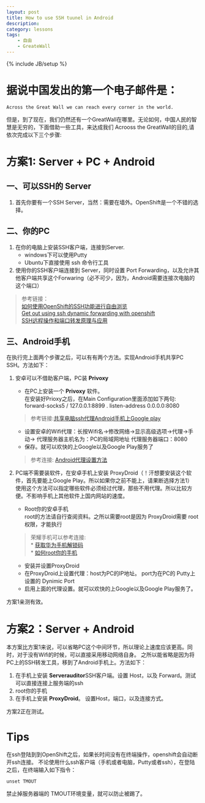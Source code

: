 ```yaml
---
layout: post
title: How to use SSH tuunel in Android
description: 
category: lessons
tags: 
    - 自由
    - GreateWall
---
```

{% include JB/setup %}

# 据说中国发出的第一个电子邮件是：
    Across the Great Wall we can reach every corner in the world.

但是，到了现在，我们仍然还有一个GreatWall在哪里。无论如何，中国人民的智慧是无穷的，下面借助一些工具，来达成我们
Acrooss the GreatWall的目的,请依次完成以下三个步骤:

# 方案1: Server + PC + Android

## 一、可以SSH的 Server

1. 首先你要有一个SSH Server，当然：需要在墙外。OpenShift是一个不错的选择。

## 二、你的PC

1. 在你的电脑上安装SSH客户端，连接到Server.
    * windows下可以使用Putty
    * Ubuntu下直接使用 ssh 命令行工具
2. 使用你的SSH客户端连接到 Server，同时设置 Port Forwarding，以及允许其他客户端共享这个Forwaring（必不可少，因为，Android需要连接次电脑的这个端口）

>参考链接：  
>[如何使用OpenShift的SSH功能进行自由浏览](http://www.freehao123.com/openshift-vagex/)  
>[Get out using ssh dynamic forwarding with openshift](http://drinkey.github.io/%E5%B7%A5%E5%85%B7%E4%B8%8E%E6%8A%80%E5%B7%A7/2014/09/05/ssh-proxy-openshift/)   
>[SSH远程操作和端口转发原理与应用](http://www.ruanyifeng.com/blog/2011/12/ssh_port_forwarding.html)
    
## 三、Android手机
在执行完上面两个步骤之后，可以有有两个方法。实现Android手机共享PC SSH。方法如下：

1. 安卓可以不借助客户端，PC装 **Privoxy**
   * 在PC上安装一个 **Privoxy** 软件。  
   在安装好Prioxy之后，在Main Configuration里面添加如下两句:
        forward-socks5 / 127.0.0.1:8899 .
        listen-address 0.0.0.0:8080
   
   >参考链接:[共享电脑ssh代理Android手机上Google play](http://www.xidige.com/other/340)

   * 设置安卓的Wifi代理：长按Wifi名->修改网络->显示高级选项->代理->手动->
        代理服务器主机名为：PC的局域网地址
        代理服务器端口：8080  
   * 保存。就可以欢快的上Google以及Google Play服务了
   
   >参考连接: [Android代理设置方法](http://jingyan.baidu.com/article/219f4bf7ff97e6de442d38c8.html)

2. PC端不需要装软件，在安卓手机上安装 ProxyDroid（！汗想要安装这个软件，首先要能上Google Play。所以如果你之前不能上，请果断选择方法1）
   使用这个方法可以指定哪些软件必须经过代理，那些不用代理。所以比较方便。不影响手机上其他软件上国内网站的速度。
   * Root你的安卓手机  
        root的方法请自行查阅资料。之所以需要root是因为 ProxyDroid需要 root权限，才能执行
        
    >荣耀手机可以参考连接:  
        * [获取华为手机解锁码](https://www.emui.com/plugin.php?id=unlock&mod=step)   
        * [如何root你的手机](http://www.mytechgarbage.net/2015/05/honor-4x-che2-l11-how-to-root-honor-4x.html)
        
   * 安装并设置ProxyDroid
   * 在ProxyDroid上设置代理：host为PC的IP地址。 port为在PC的 Putty上设置的 Dynimic Port
   * 启用上面的代理设置。就可以欢快的上Google以及Google Play服务了。

方案1亲测有效。

# 方案2：Server + Android
本方案比方案1来说，可以省略PC这个中间环节，所以理论上速度应该更高。同时，对于没有Wifi的时候，可以直接采用移动网络自身。
之所以能省略是因为将PC上的SSH转发工具，移到了Android手机上。方法如下：

1. 在手机上安装 **Serverauditor**SSH客户端。设置 Host，以及 Forward。测试可以直接连接上服务端的ssh
2. root你的手机
3. 在手机上安装 **ProxyDroid**。 设置Host，端口，以及连接方式。

方案2正在测试。

# Tips
在ssh登陆到到OpenShift之后，如果长时间没有在终端操作，openshift会自动断开ssh连接。
不论使用什么ssh客户端（手机或者电脑，Putty或者ssh），在登陆之后，在终端输入如下指令：

    unset TMOUT

禁止掉服务器端的 TMOUT环境变量，就可以防止被踢了。
